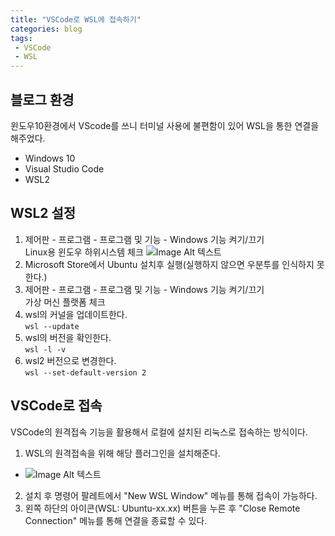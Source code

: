 ```yaml
---
title: "VSCode로 WSL에 접속하기"
categories: blog
tags:
 - VSCode
 - WSL
---
```

## 블로그 환경
윈도우10환경에서 VScode를 쓰니 터미널 사용에 불편함이 있어 WSL을 통한 연결을 해주었다.
* Windows 10
* Visual Studio Code
* WSL2

## WSL2 설정
1. 제어판 - 프로그램 - 프로그램 및 기능 - Windows 기능 켜기/끄기  
   Linux용 윈도우 하위시스템 체크
  ![Image Alt 텍스트]({{site.url}}/assets/img/1-1.png )
2. Microsoft Store에서 Ubuntu 설치후 실행(실행하지 않으면 우분투를 인식하지 못한다.)
3. 제어판 - 프로그램 - 프로그램 및 기능 - Windows 기능 켜기/끄기  
   가상 머신 플랫폼 체크
4. wsl의 커널을 업데이트한다.  
    ```wsl --update``` 
5. wsl의 버전을 확인한다.  
    ```wsl -l -v``` 
6.  wsl2 버전으로 변경한다.  
    ```wsl --set-default-version 2```

## VSCode로 접속
VSCode의 원격접속 기능을 활용해서 로컬에 설치된 리눅스로 접속하는 방식이다.
1. WSL의 원격접속을 위해 해당 플러그인을 설치해준다.
- ![Image Alt 텍스트]({{site.url}}/assets/img/1-2.png )
2. 설치 후 명령어 팔레트에서 "New WSL Window" 메뉴를 통해 접속이 가능하다.
3. 왼쪽 하단의 아이콘(WSL: Ubuntu-xx.xx) 버튼을 누른 후 "Close Remote Connection" 메뉴를 통해 연결을 종료할 수 있다.